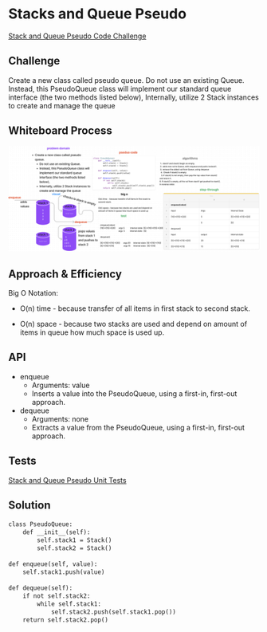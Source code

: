 # Stacks and Queue Pseudo

[Stack and Queue Pseudo Code Challenge](https://github.com/deshondixon/data-structures-and-algorithms/blob/main/python/code_challenges/stack_queue_pseudo.py)

## Challenge
<!-- Description of the challenge -->

Create a new class called pseudo queue.
Do not use an existing Queue.
Instead, this PseudoQueue class will implement our standard queue interface (the two methods listed below),
Internally, utilize 2 Stack instances to create and manage the queue

## Whiteboard Process
<!-- Embedded whiteboard image -->

![WhiteBoard](./double_stack.png)

## Approach & Efficiency
<!-- What approach did you take? Why? What is the Big O space/time for this approach? -->
Big O Notation:

- O(n) time - because transfer of all items in first stack to second stack.

- O(n) space - because two stacks are used and depend on amount of items in queue how much space is used up.
## API
<!-- Description of each method publicly available to your Stack and Queue-->

  - enqueue
      - Arguments: value
      - Inserts a value into the PseudoQueue, using a first-in, first-out approach.
  - dequeue
      - Arguments: none
      - Extracts a value from the PseudoQueue, using a first-in, first-out approach.

## Tests

[Stack and Queue Pseudo Unit Tests](https://github.com/deshondixon/data-structures-and-algorithms/blob/main/python/tests/code_challenges/test_stack_queue_pseudo.py)

## Solution

    class PseudoQueue:
        def __init__(self):
            self.stack1 = Stack()
            self.stack2 = Stack()

    def enqueue(self, value):
        self.stack1.push(value)

    def dequeue(self):
        if not self.stack2:
            while self.stack1:
                self.stack2.push(self.stack1.pop())
        return self.stack2.pop()
